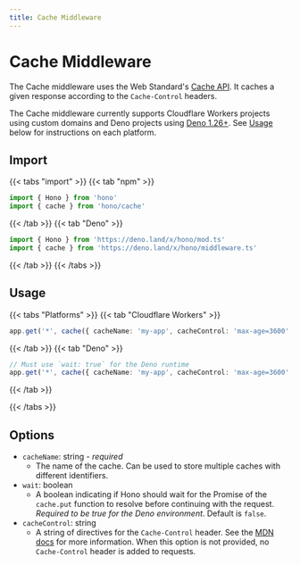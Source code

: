 ```yaml
---
title: Cache Middleware
---
```


# Cache Middleware

The Cache middleware uses the Web Standard's [Cache API](https://developer.mozilla.org/en-US/docs/Web/API/Cache). It caches a given response according to the `Cache-Control` headers.

The Cache middleware currently supports Cloudflare Workers projects using custom domains and Deno projects using [Deno 1.26+](https://github.com/denoland/deno/releases/tag/v1.26.0). See [Usage](#Usage) below for instructions on each platform.

## Import

{{< tabs "import" >}}
{{< tab "npm" >}}

```ts
import { Hono } from 'hono'
import { cache } from 'hono/cache'
```

{{< /tab >}}
{{< tab "Deno" >}}

```ts
import { Hono } from 'https://deno.land/x/hono/mod.ts'
import { cache } from 'https://deno.land/x/hono/middleware.ts'
```

{{< /tab >}}
{{< /tabs >}}

## Usage

{{< tabs "Platforms" >}}
{{< tab "Cloudflare Workers" >}}

```ts
app.get('*', cache({ cacheName: 'my-app', cacheControl: 'max-age=3600' }))
```

{{< /tab >}}
{{< tab "Deno" >}}

```ts
// Must use `wait: true` for the Deno runtime
app.get('*', cache({ cacheName: 'my-app', cacheControl: 'max-age=3600', wait: true }))
```

{{< /tab >}}

{{< /tabs >}}

## Options

- `cacheName`: string - _required_
  - The name of the cache. Can be used to store multiple caches with different identifiers.
- `wait`: boolean
  - A boolean indicating if Hono should wait for the Promise of the `cache.put` function to resolve before continuing with the request. _Required to be true for the Deno environment_. Default is `false`.
- `cacheControl`: string
  - A string of directives for the `Cache-Control` header. See the [MDN docs](https://developer.mozilla.org/en-US/docs/Web/HTTP/Headers/Cache-Control) for more information. When this option is not provided, no `Cache-Control` header is added to requests.
